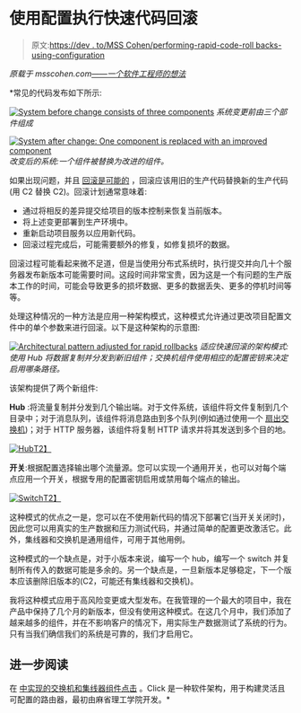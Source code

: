 # 使用配置执行快速代码回滚

> 原文:[https://dev . to/MSS Cohen/performing-rapid-code-roll backs-using-configuration](https://dev.to/msscohen/performing-rapid-code-rollbacks-using-configurtion)

*原载于 msscohen.com<u>[——一个软件工程师的想法](http://www.msscohen.com/posts/rolling-code-releases-back-rapidly-using-the-project%E2%80%99s-configuration)</u>*

 *常见的代码发布如下所示:

[![System before change consists of three components](../Images/975a4f9cb22d66f39b1c0eb9fdb5f908.png)](https://res.cloudinary.com/practicaldev/image/fetch/s--8fKbFRQ1--/c_limit%2Cf_auto%2Cfl_progressive%2Cq_auto%2Cw_880/http://www.msscohen.com/assets/before.jpg) 
*系统变更前由三个部件组成*

[![System after change: One component is replaced with an improved component](../Images/d91d1cc2f31e80dba5be9a104cba3a83.png)](https://res.cloudinary.com/practicaldev/image/fetch/s--6y64Ulls--/c_limit%2Cf_auto%2Cfl_progressive%2Cq_auto%2Cw_880/http://www.msscohen.com/assets/after1.jpg) 
*改变后的系统:一个组件被替换为改进的组件。*

如果出现问题，并且 <u>[回滚是可能的](http://guides.beanstalkapp.com/deployments/best-practices.html)</u> ，回滚应该用旧的生产代码替换新的生产代码(用 C2 替换 C2)。回滚计划通常意味着:

*   通过将相反的差异提交给项目的版本控制来恢复当前版本。
*   将上述变更部署到生产环境中。
*   重新启动项目服务以应用新代码。
*   回滚过程完成后，可能需要额外的修复，如修复损坏的数据。

回滚过程可能看起来微不足道，但是当使用分布式系统时，执行提交并向几十个服务器发布新版本可能需要时间。这段时间非常宝贵，因为这是一个有问题的生产版本工作的时间，可能会导致更多的损坏数据、更多的数据丢失、更多的停机时间等等。

处理这种情况的一种方法是应用一种架构模式，这种模式允许通过更改项目配置文件中的单个参数来进行回滚。以下是这种架构的示意图:

[![Architectural pattern adjusted for rapid rollbacks](../Images/8ebccd80547c5f07e5eae67a8fd57468.png)](https://res.cloudinary.com/practicaldev/image/fetch/s--WJKm3Fuh--/c_limit%2Cf_auto%2Cfl_progressive%2Cq_auto%2Cw_880/http://www.msscohen.com/assets/after2.jpg) 
*适应快速回滚的架构模式:使用 Hub 将数据复制并分发到新旧组件；交换机组件使用相应的配置密钥来决定启用哪条路径。*

该架构提供了两个新组件:

**Hub** :将流量复制并分发到几个输出端。对于文件系统，该组件将文件复制到几个目录中；对于消息队列，该组件将消息路由到多个队列(例如通过使用一个 <u>[扇出交换机](http://rubybunny.info/articles/exchanges.html#fanout_exchanges)</u>)；对于 HTTP 服务器，该组件将复制 HTTP 请求并将其发送到多个目的地。

[![Hub](../Images/e4529de04e0bc9918e3ca8fbf68d68cf.png)T2】](https://res.cloudinary.com/practicaldev/image/fetch/s--EXGcvrZa--/c_limit%2Cf_auto%2Cfl_progressive%2Cq_auto%2Cw_880/http://www.msscohen.com/assets/hub.jpeg)

**开关**:根据配置选择输出哪个流量源。您可以实现一个通用开关，也可以对每个端点应用一个开关，根据专用的配置密钥启用或禁用每个端点的输出。

[![Switch](../Images/4dbedd511c4e4432c7ce8e7b356c83b9.png)T2】](https://res.cloudinary.com/practicaldev/image/fetch/s--X34dgu2K--/c_limit%2Cf_auto%2Cfl_progressive%2Cq_auto%2Cw_880/http://www.msscohen.com/assets/switch.jpeg)

这种模式的优点之一是，您可以在不使用新代码的情况下部署它(当开关关闭时)，因此您可以用真实的生产数据和压力测试代码，并通过简单的配置更改激活它。此外，集线器和交换机是通用组件，可用于其他用例。

这种模式的一个缺点是，对于小版本来说，编写一个 hub，编写一个 switch 并复制所有传入的数据可能是多余的。另一个缺点是，一旦新版本足够稳定，下一个版本应该删除旧版本的(C2，可能还有集线器和交换机)。

我将这种模式应用于高风险变更或大型发布。在我管理的一个最大的项目中，我在产品中保持了几个月的新版本，但没有使用这种模式。在这几个月中，我们添加了越来越多的组件，并在不影响客户的情况下，用实际生产数据测试了系统的行为。只有当我们确信我们的系统是可靠的，我们才启用它。

## 进一步阅读

在 <u>[中实现的交换机和集线器组件点击](http://read.cs.ucla.edu/click/elements)</u> 。Click 是一种软件架构，用于构建灵活且可配置的路由器，最初由麻省理工学院开发。*